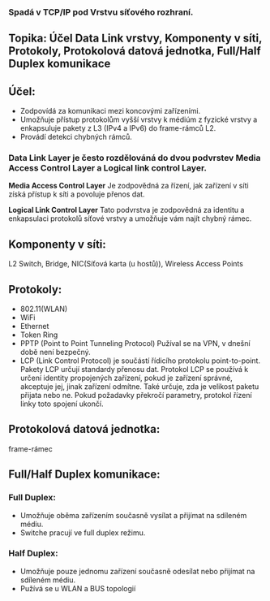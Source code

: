 ### Spadá v TCP/IP pod Vrstvu síťového rozhraní.

## Topika: Účel Data Link vrstvy, Komponenty v síti, Protokoly, Protokolová datová jednotka, Full/Half Duplex komunikace

## Účel: 
- Zodpovídá za komunikaci mezi koncovými zařízeními. 
- Umožňuje přístup protokolům vyšší vrstvy k médiúm z fyzické vrstvy a enkapsuluje pakety z L3 (IPv4 a IPv6) do frame-rámců L2.
- Provádí detekci chybných rámců.

### Data Link Layer je često rozdělováná do dvou podvrstev Media Access Control Layer a Logical link control Layer.
**Media Access Control Layer** Je zodpovědná za řízení, jak zařízení v síti získá přístup k síti a povoluje přenos dat.

**Logical Link Control Layer** Tato podvrstva je zodpovědná za identitu a enkapsulaci protokolů síťové vrstvy a umožňuje vám najít chybný rámec.

## Komponenty v síti:
L2 Switch, Bridge, NIC(Síťová karta (u hostů)), Wireless Access Points

## Protokoly:
- 802.11(WLAN)
- WiFi
- Ethernet
- Token Ring
- PPTP (Point to Point Tunneling Protocol) Pužíval se na VPN, v dnešní době není bezpečný.
- LCP (Link Control Protocol) je součástí řídicího protokolu point-to-point. Pakety LCP určují standardy přenosu dat. Protokol LCP se používá k určení identity propojených zařízení, pokud je zařízení správné, akceptuje jej, jinak zařízení odmítne. Také určuje, zda je velikost paketu přijata nebo ne. Pokud požadavky překročí parametry, protokol řízení linky toto spojení ukončí.

## Protokolová datová jednotka:
frame-rámec

## Full/Half Duplex komunikace:
### Full Duplex:
- Umožňuje oběma zařízením současně vysílat a přijímat na sdíleném médiu.
- Switche pracují ve full duplex režimu.

### Half Duplex: 
- Umožňuje pouze jednomu zařízení současně odesílat nebo přijímat na sdíleném médiu.
- Pužívá se u WLAN a BUS topologií

